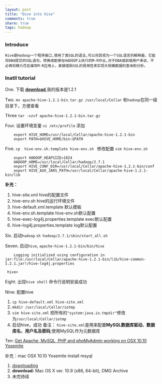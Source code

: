 ```yaml
---
layout: post
title: "Dive into hive"
comments: true
share: true
tags: hadoop
---
```


### Introduce

    Hive是Hadoop一个程序接口,使用了类SQL的语法,可以将其视为一个SQL语言的解释器，它能将DBA提交的SQL语句，转换成能够在HADOOP上执行的M-R作业,对于DBA或前端用户来说，不必再将精力花在编写M-R应用上，直接借助SQL的易用性来实现大规模数据的查询和分析。

### Inatll tutorial

One. 下载
   [**download**](http://apache.cs.utah.edu/hive/),我的版本是1.2.1

Two. `mv apache-hive-1.2.1-bin.tar.gz /usr/local/Cellar` 和`hadoop`在同一级目录下，方便查看

Three `tar -xzvf apache-hive-1.2.1-bin.tar.gz`

Four. 设置环境变量
   `vi /etc/profile` 添加
   
   ```
       export HIVE_HOME=/usr/local/Cellar/apache-hive-1.2.1-bin
       export PATH=$HIVE_HOME/bin:$PATH
   ```
   
Five. `cp  hive-env.sh.template hive-env.sh ` 
修改配置 `vim hive-env.sh`
   
   ```
       export HADOOP_HEAPSIZE=1024
       HADOOP_HOME=/usr/local/Cellar/hadoop/2.7.1
       export HIVE_CONF_DIR=/usr/local/Cellar/apache-hive-1.2.1-bin/conf
       export HIVE_AUX_JARS_PATH=/usr/local/Cellar/apache-hive-1.2.1-bin/lib
 
   ```
   
**补充：** 

1. hive-site.xml      hive的配置文件
2. hive-env.sh        hive的运行环境文件
3. hive-default.xml.template  默认模板
4. hive-env.sh.template     hive-env.sh默认配置
5. hive-exec-log4j.properties.template   exec默认配置
6. hive-log4j.properties.template log默认配置
 
Six. 启动`hadoop`  `sh hadoop/2.7.1/sbin/start_all.sh`

Seven. 启动`hive`, `apache-hive-1.2.1-bin/bin/hive`
    
   ```
       Logging initialized using configuration in jar:file:/usr/local/Cellar/apache-hive-1.2.1-bin/lib/hive-common-1.2.1.jar!/hive-log4j.properties
   
    hive> 
   ```

Eight. 出现`hive shell` 命令行说明安装成功

Nine: 配置hive

1. `cp hive-default.xml hive-site.xml`
2. `mkdir /usr/local/Cellar/iotmp`
3. `vim hive-site.xml` 把所有的`"system:java.io.tmpdir"`修改为`/usr/local/Cellar/iotmp`
4. 启动hive，成功
备注： `hive-site.xml`是用来配置**MySQL数据库驱动、数据库名、用户名及密码**;使用MySQL作为元数据库


Ten: [Get Apache, MySQL, PHP and phpMyAdmin working on OSX 10.10 Yosemite](http://coolestguidesontheplanet.com/get-apache-mysql-php-phpmyadmin-working-osx-10-10-yosemite/#mysql)

补充：mac OSX 10.10 Yosemite install msyql

1. [downloading](http://dev.mysql.com/downloads/mysql/)
2. **download:** Mac OS X ver. 10.9 (x86, 64-bit), DMG Archive 
3. 未完待续
   
   
